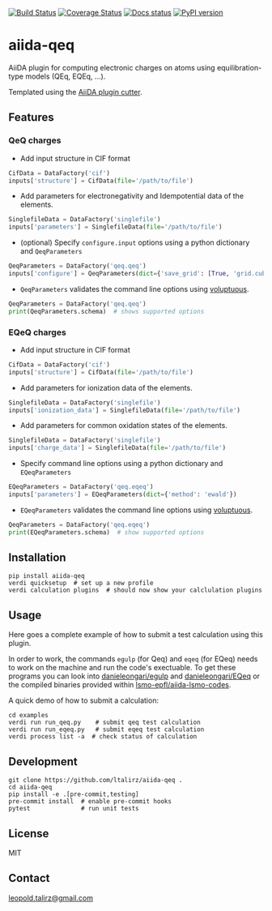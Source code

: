 [![Build Status](https://travis-ci.org/ltalirz/aiida-qeq.svg?branch=master)](https://travis-ci.org/ltalirz/aiida-qeq)
[![Coverage Status](https://coveralls.io/repos/github/ltalirz/aiida-qeq/badge.svg?branch=master)](https://coveralls.io/github/ltalirz/aiida-qeq?branch=master)
[![Docs status](https://readthedocs.org/projects/aiida-qeq/badge)](http://aiida-qeq.readthedocs.io/)
[![PyPI version](https://badge.fury.io/py/aiida-qeq.svg)](https://badge.fury.io/py/aiida-qeq)

# aiida-qeq

AiiDA plugin for computing electronic charges on atoms using equilibration-type models (QEq, EQEq, ...).

Templated using the [AiiDA plugin cutter](https://github.com/aiidateam/aiida-plugin-cutter).

## Features

### QeQ charges
 * Add input structure in CIF format
  ```python
  CifData = DataFactory('cif')
  inputs['structure'] = CifData(file='/path/to/file')
  ```

 * Add parameters for electronegativity and Idempotential data of the elements.
  ```python
  SinglefileData = DataFactory('singlefile')
  inputs['parameters'] = SinglefileData(file='/path/to/file')
  ```

 * (optional) Specify `configure.input` options using a python dictionary and `QeqParameters`
  ```python
  QeqParameters = DataFactory('qeq.qeq')
  inputs['configure'] = QeqParameters(dict={'save_grid': [True, 'grid.cube']})
  ```

 * `QeqParameters` validates the command line options using [voluptuous](https://github.com/alecthomas/voluptuous).
  ```python
  QeqParameters = DataFactory('qeq.qeq')
  print(QeqParameters.schema)  # shows supported options
  ```

### EQeQ charges
 * Add input structure in CIF format
  ```python
  CifData = DataFactory('cif')
  inputs['structure'] = CifData(file='/path/to/file')
  ```

 * Add parameters for ionization data of the elements.
  ```python
  SinglefileData = DataFactory('singlefile')
  inputs['ionization_data'] = SinglefileData(file='/path/to/file')
  ```

 * Add parameters for common oxidation states of the elements.
  ```python
  SinglefileData = DataFactory('singlefile')
  inputs['charge_data'] = SinglefileData(file='/path/to/file')
  ```

 * Specify command line options using a python dictionary and `EQeqParameters`
  ```python
  EQeqParameters = DataFactory('qeq.eqeq')
  inputs['parameters'] = EQeqParameters(dict={'method': 'ewald'})
  ```

 * `EQeqParameters` validates the command line options using [voluptuous](https://github.com/alecthomas/voluptuous).
  ```python
  QeqParameters = DataFactory('qeq.eqeq')
  print(EQeqParameters.schema)  # show supported options
  ```

## Installation

```shell
pip install aiida-qeq
verdi quicksetup  # set up a new profile
verdi calculation plugins  # should now show your calclulation plugins
```

## Usage

Here goes a complete example of how to submit a test calculation using this plugin.

In order to work, the commands `egulp` (for Qeq) and `eqeq` (for EQeq) needs to work on the machine and run the code's exectuable.
To get these programs you can look into [danieleongari/egulp](https://github.com/danieleongari/egulp)
and [danieleongari/EQeq](https://github.com/danieleongari/EQeq)
or the compiled binaries provided within [lsmo-epfl/aiida-lsmo-codes](https://github.com/lsmo-epfl/aiida-lsmo-codes).

A quick demo of how to submit a calculation:
```shell
cd examples
verdi run run_qeq.py    # submit qeq test calculation
verdi run run_eqeq.py   # submit eqeq test calculation
verdi process list -a  # check status of calculation
```

## Development

```shell
git clone https://github.com/ltalirz/aiida-qeq .
cd aiida-qeq
pip install -e .[pre-commit,testing]
pre-commit install  # enable pre-commit hooks
pytest              # run unit tests
```

## License

MIT


## Contact

leopold.talirz@gmail.com
